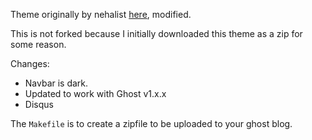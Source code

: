 Theme originally by nehalist [here](https://github.com/nehalist/ghoststa), modified.

This is not forked because I initially downloaded this theme as a zip for some reason.

Changes:

 - Navbar is dark.
 - Updated to work with Ghost v1.x.x
 - Disqus

 The `Makefile` is to create a zipfile to be uploaded to your ghost blog.
